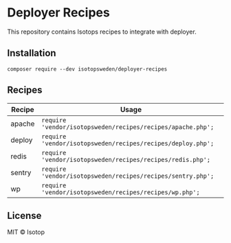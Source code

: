 # Deployer Recipes

This repository contains Isotops recipes to integrate with deployer.

## Installation

```
composer require --dev isotopsweden/deployer-recipes
```

## Recipes

| Recipe     | Usage
| ------     | -----
| apache     | `require 'vendor/isotopsweden/recipes/recipes/apache.php';`
| deploy     | `require 'vendor/isotopsweden/recipes/recipes/deploy.php';`
| redis      | `require 'vendor/isotopsweden/recipes/recipes/redis.php';`
| sentry     | `require 'vendor/isotopsweden/recipes/recipes/sentry.php';`
| wp         | `require 'vendor/isotopsweden/recipes/recipes/wp.php';`

## License

MIT © Isotop